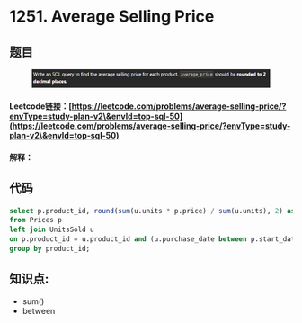 # 1251. Average Selling Price

## 题目

<figure><img src="../../.gitbook/assets/image (4) (1) (1) (1) (1) (1) (1) (1).png" alt=""><figcaption></figcaption></figure>

#### Leetcode链接：[https://leetcode.com/problems/average-selling-price/?envType=study-plan-v2\&envId=top-sql-50](https://leetcode.com/problems/average-selling-price/?envType=study-plan-v2\&envId=top-sql-50)

#### 解释：

## 代码

```sql
select p.product_id, round(sum(u.units * p.price) / sum(u.units), 2) as average_price
from Prices p
left join UnitsSold u
on p.product_id = u.product_id and (u.purchase_date between p.start_date and p.end_date)
group by product_id;
```

## **知识点:**&#x20;

* sum()
* between
